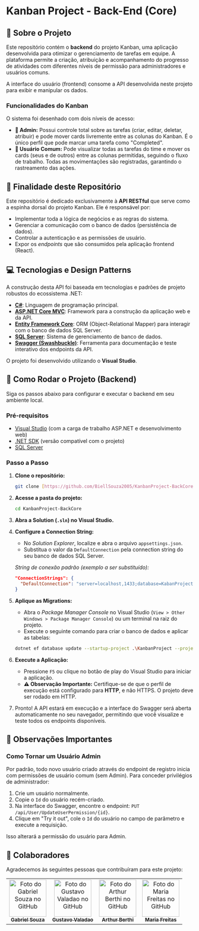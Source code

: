 # Kanban Project - Back-End (Core)

## 📖 Sobre o Projeto

Este repositório contém o **backend** do projeto Kanban, uma aplicação desenvolvida para otimizar o gerenciamento de tarefas em equipe. A plataforma permite a criação, atribuição e acompanhamento do progresso de atividades com diferentes níveis de permissão para administradores e usuários comuns.

A interface do usuário (frontend) consome a API desenvolvida neste projeto para exibir e manipular os dados.

### Funcionalidades do Kanban

O sistema foi desenhado com dois níveis de acesso:

* **👑 Admin:** Possui controle total sobre as tarefas (criar, editar, deletar, atribuir) e pode mover cards livremente entre as colunas do Kanban. É o único perfil que pode marcar uma tarefa como "Completed".
* **👤 Usuário Comum:** Pode visualizar todas as tarefas do time e mover os cards (seus e de outros) entre as colunas permitidas, seguindo o fluxo de trabalho. Todas as movimentações são registradas, garantindo o rastreamento das ações.

## 🎯 Finalidade deste Repositório

Este repositório é dedicado exclusivamente à **API RESTful** que serve como a espinha dorsal do projeto Kanban. Ele é responsável por:

* Implementar toda a lógica de negócios e as regras do sistema.
* Gerenciar a comunicação com o banco de dados (persistência de dados).
* Controlar a autenticação e as permissões de usuário.
* Expor os *endpoints* que são consumidos pela aplicação frontend (React).

## 💻 Tecnologias e Design Patterns

A construção desta API foi baseada em tecnologias e padrões de projeto robustos do ecossistema .NET:

* **[C#](https://docs.microsoft.com/pt-br/dotnet/csharp/)**: Linguagem de programação principal.
* **[ASP.NET Core MVC](https://docs.microsoft.com/pt-br/aspnet/core/mvc/overview)**: Framework para a construção da aplicação web e da API.
* **[Entity Framework Core](https://docs.microsoft.com/pt-br/ef/core/)**: ORM (Object-Relational Mapper) para interagir com o banco de dados SQL Server.
* **[SQL Server](https://www.microsoft.com/pt-br/sql-server)**: Sistema de gerenciamento de banco de dados.
* **[Swagger (Swashbuckle)](https://github.com/domaindrivendev/Swashbuckle.AspNetCore)**: Ferramenta para documentação e teste interativo dos endpoints da API.

O projeto foi desenvolvido utilizando o **Visual Studio**.

## 🚀 Como Rodar o Projeto (Backend)

Siga os passos abaixo para configurar e executar o backend em seu ambiente local.

### Pré-requisitos

* [Visual Studio](https://visualstudio.microsoft.com/pt-br/) (com a carga de trabalho ASP.NET e desenvolvimento web)
* [.NET SDK](https://dotnet.microsoft.com/download) (versão compatível com o projeto)
* [SQL Server](https://www.microsoft.com/pt-br/sql-server/sql-server-downloads)

### Passo a Passo

1.  **Clone o repositório:**
    ```bash
    git clone [https://github.com/BiellSouza2005/KanbanProject-BackCore.git](https://github.com/BiellSouza2005/KanbanProject-BackCore.git)
    ```

2.  **Acesse a pasta do projeto:**
    ```bash
    cd KanbanProject-BackCore
    ```

3.  **Abra a Solution (`.sln`) no Visual Studio.**

4.  **Configure a Connection String:**
    * No *Solution Explorer*, localize e abra o arquivo `appsettings.json`.
    * Substitua o valor da `DefaultConnection` pela connection string do seu banco de dados SQL Server.

    *String de conexão padrão (exemplo a ser substituído):*
    ```json
    "ConnectionStrings": {
      "DefaultConnection": "server=localhost,1433;database=KabanProjectDB;User Id=sa;Password=Batata@123#;TrustServerCertificate=True"
    }
    ```

5.  **Aplique as Migrations:**
    * Abra o *Package Manager Console* no Visual Studio (`View > Other Windows > Package Manager Console`) ou um terminal na raiz do projeto.
    * Execute o seguinte comando para criar o banco de dados e aplicar as tabelas:
    ```bash
    dotnet ef database update --startup-project .\KanbanProject --project .\KanbanProject
    ```

6.  **Execute a Aplicação:**
    * Pressione `F5` ou clique no botão de play do Visual Studio para iniciar a aplicação.
    * **⚠️ Observação Importante:** Certifique-se de que o perfil de execução está configurado para **HTTP**, e não HTTPS. O projeto deve ser rodado em HTTP.

7.  Pronto! A API estará em execução e a interface do Swagger será aberta automaticamente no seu navegador, permitindo que você visualize e teste todos os endpoints disponíveis.

## 📝 Observações Importantes

### Como Tornar um Usuário Admin

Por padrão, todo novo usuário criado através do endpoint de registro inicia com permissões de usuário comum (sem Admin). Para conceder privilégios de administrador:

1.  Crie um usuário normalmente.
2.  Copie o `Id` do usuário recém-criado.
3.  Na interface do Swagger, encontre o endpoint: `PUT /api/User/UpdateUserPermission/{id}`.
4.  Clique em "Try it out", cole o `Id` do usuário no campo de parâmetro e execute a requisição.

Isso alterará a permissão do usuário para Admin.

## 🤝 Colaboradores

Agradecemos às seguintes pessoas que contribuíram para este projeto:

<table>
  <tr>
    <td align="center">
      <a href="https://github.com/biellSouza2005" title="GitHub do Gabriel Souza">
        <img src="https://github.com/biellSouza2005.png" width="100px;" alt="Foto do Gabriel Souza no GitHub"/><br>
        <sub>
          <b>Gabriel Souza</b>
        </sub>
      </a>
    </td>
    <td align="center">
      <a href="https://github.com/GustavoAlvesValadao" title="GitHub do Gustavo Valadao">
        <img src="https://github.com/GustavoAlvesValadao.png" width="100px;" alt="Foto do Gustavo Valadao no GitHub"/><br>
        <sub>
          <b>Gustavo Valadao</b>
        </sub>
      </a>
    </td>
    <td align="center">
      <a href="https://github.com/ArthurBerthi505" title="GitHub do Arthur Berthi">
        <img src="https://github.com/ArthurBerthi505.png" width="100px;" alt="Foto do Arthur Berthi no GitHub"/><br>
        <sub>
          <b>Arthur Berthi</b>
        </sub>
      </a>
    </td>
    <td align="center">
      <a href="https://github.com/Freitasss2005" title="GitHub do Maria Freitas">
        <img src="https://github.com/Freitasss2005.png" width="100px;" alt="Foto do Maria Freitas no GitHub"/><br>
        <sub>
          <b>Maria Freitas</b>
        </sub>
      </a>
    </td>
  </tr>
</table>
